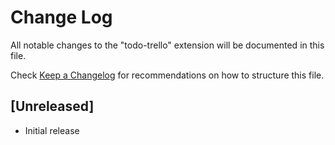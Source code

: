 # Change Log

All notable changes to the "todo-trello" extension will be documented in this file.

Check [Keep a Changelog](http://keepachangelog.com/) for recommendations on how to structure this file.

## [Unreleased]

- Initial release